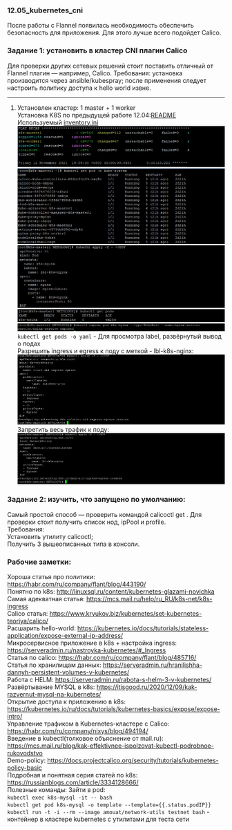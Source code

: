### 12.05_kubernetes_cni </br>
После работы с Flannel появилась необходимость обеспечить безопасность для приложения. Для этого лучше всего подойдет Calico.

### Задание 1: установить в кластер CNI плагин Calico
Для проверки других сетевых решений стоит поставить отличный от Flannel плагин — например, Calico. Требования:
установка производится через ansible/kubespray;
после применения следует настроить политику доступа к hello world извне.

-----------------------
1) Установлен кластер: 1 master + 1 worker </br>
Установка K8S по предыдущей работе 12.04:[README](https://github.com/murzinvit/12.04_kubernetes_install_part_2/blob/23a37632e3ec532f3a31b44cdf9c8af8089ea3b1/README.md)</br>
Используемый [inventory.ini](https://github.com/murzinvit/12.05_kubernetes_cni/blob/053af694c6c068b242a3ceabdf58684f9a147aa6/inventory/dev/inventory.ini) </br>
![Calico_install_ok](https://github.com/murzinvit/screen/blob/fa21d71f37702ef759f85ee150577416696b09d9/Kuber_1master_1worker.jpg) </br>
![Calico_system_pods](https://github.com/murzinvit/screen/blob/56268a2f163c70395f098038b7fdb160f81df980/Kuber_get_nodes_from_kube-system.jpg) </br>
![Create_pod](https://github.com/murzinvit/screen/blob/9de2b6bef0a12d5e1e15c2b01e916d7e8bbbc4e9/Kuber_create_pod.jpg) </br>
![Get_pod](https://github.com/murzinvit/screen/blob/b40ce00a077380c45c62546009d689bcef5b82c2/Kuber_get_pod_nginx.jpg) </br>
![Exposed_pod](https://github.com/murzinvit/screen/blob/0f24065b94823259c912f5e31ac5204daf43beca/Kubectl_exposed_pod.jpg) </br>
`kubectl get pods -o yaml` - Для просмотра label, развёрнутый вывод о подах </br>
Разрешить ingress и egress к поду с меткой - lbl-k8s-nginx: </br>
![Ellow_ing_egress](https://github.com/murzinvit/screen/blob/3f5d8c613b718f69d596a92e68ea34559cc39cfe/Kuber_allow_ingress_egress.jpg) </br>
Запретить весь трафик к поду: </br>
![screen](https://github.com/murzinvit/screen/blob/dfdd7216e6e4969fffd146f6cd7c85ff5bd8fdc1/Kuber_deny_ingress_egress.jpg) </br>

### Задание 2: изучить, что запущено по умолчанию: </br>
Самый простой способ — проверить командой calicoctl get . Для проверки стоит получить список нод, ipPool и profile. </br> 
Требования: </br>
Установить утилиту calicoctl; </br>
Получить 3 вышеописанных типа в консоли.</br>

### Рабочие заметки: </br>
Хороша статья про политики: https://habr.com/ru/company/flant/blog/443190/ </br>
Понятно по k8s: http://linuxsql.ru/content/kubernetes-glazami-novichka </br>
Самая адекватная статья: https://mcs.mail.ru/help/ru_RU/k8s-net/k8s-ingress </br>
Calico статья: https://www.kryukov.biz/kubernetes/set-kubernetes-teoriya/calico/ </br>
Расшарить hello-world: https://kubernetes.io/docs/tutorials/stateless-application/expose-external-ip-address/ </br>
Микросервисное приложение в k8s + настройка ingress: https://serveradmin.ru/nastroyka-kubernetes/#_Ingress </br>
Статья по calico: https://habr.com/ru/company/flant/blog/485716/ </br>
Статья по хранилищам данных: https://serveradmin.ru/hranilishha-dannyh-persistent-volumes-v-kubernetes/ </br>
Работа с HELM: https://serveradmin.ru/rabota-s-helm-3-v-kubernetes/ </br>
Развёртывание MYSQL в k8s: https://itisgood.ru/2020/12/09/kak-razvernut-mysql-na-kubernetes/ </br>
Открытие доступа к приложению в k8s: https://kubernetes.io/ru/docs/tutorials/kubernetes-basics/expose/expose-intro/ </br>
Управление трафиком в Kubernetes-кластере с Calico: https://habr.com/ru/company/nixys/blog/494194/ </br>
Введение в kubectl(толковое объяснение от mail.ru): https://mcs.mail.ru/blog/kak-effektivnee-ispolzovat-kubectl-podrobnoe-rukovodstvo </br>
Demo-policy: https://docs.projectcalico.org/security/tutorials/kubernetes-policy-basic </br>
Подробная и понятная серия статей по k8s: https://russianblogs.com/article/3334128666/ </br>
Полезные команды: 
Зайти в pod: </br>
`kubectl exec k8s-mysql -it -- bash`  </br>
`kubectl get pod k8s-mysql -o template --template={{.status.podIP}}` </br>
`kubectl run -t -i --rm --image amouat/network-utils testnet bash`  - контейнер в кластере kubernetes с утилитами для теста сети </br>


